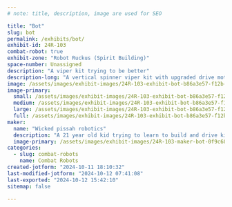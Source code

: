 ```yaml
---
# note: title, description, image are used for SEO

title: "Bot"
slug: bot
permalink: /exhibits/bot/
exhibit-id: 24R-103
combat-robot: true
exhibit-zone: "Robot Ruckus (Spirit Building)"
space-number: Unassigned
description: "A viper kit trying to be better"
description-long: "A vertical spinner viper kit with upgraded drive motors and front armor"
image: /assets/images/exhibit-images/24R-103-exhibit-bot-b86a3e57-f12b-47b2-b616-df4e4dd989e0-large.jpeg
image-primary: 
  small: /assets/images/exhibit-images/24R-103-exhibit-bot-b86a3e57-f12b-47b2-b616-df4e4dd989e0-small.jpeg
  medium: /assets/images/exhibit-images/24R-103-exhibit-bot-b86a3e57-f12b-47b2-b616-df4e4dd989e0-medium.jpeg
  large: /assets/images/exhibit-images/24R-103-exhibit-bot-b86a3e57-f12b-47b2-b616-df4e4dd989e0-large.jpeg
  full: /assets/images/exhibit-images/24R-103-exhibit-bot-b86a3e57-f12b-47b2-b616-df4e4dd989e0-full.jpeg
maker: 
  name: "Wicked pissah robotics"
  description: "A 21 year old kid trying to learn to build and drive killer robots"
  image-primary: /assets/images/exhibit-images/24R-103-maker-bot-0f9c6865-97e3-4bef-bbbb-d674098ec35b-medium.jpeg
categories: 
  - slug: combat-robots
    name: Combat Robots
created-jotform: "2024-10-11 18:10:32"
last-modified-jotform: "2024-10-12 07:41:08"
last-exported: "2024-10-12 15:42:10"
sitemap: false

---
```


